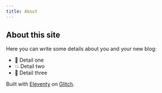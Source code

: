 ```yaml
---
title: About
---
```


## About this site

Here you can write some details about you and your new blog: 

- 🎉 Detail one
- 💥 Detail two
- 🌈 Detail three

Built with [Eleventy](https://www.11ty.dev/) on [Glitch](https://glitch.com/).
